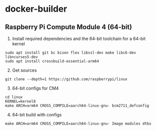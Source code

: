 # docker-builder

## Raspberry Pi Compute Module 4 (64-bit)

1. Install required dependencies and the 64-bit toolchain for a 64-bit kernel
```
sudo apt install git bc bison flex libssl-dev make libc6-dev libncurses5-dev
sudo apt install crossbuild-essential-arm64
```

2. Get sources
```
git clone --depth=1 https://github.com/raspberrypi/linux
```

3. 64-bit configs for CM4
```
cd linux
KERNEL=kernel8
make ARCH=arm64 CROSS_COMPILE=aarch64-linux-gnu- bcm2711_defconfig
```

4. 64-bit build with configs
```
make ARCH=arm64 CROSS_COMPILE=aarch64-linux-gnu- Image modules dtbs
```
